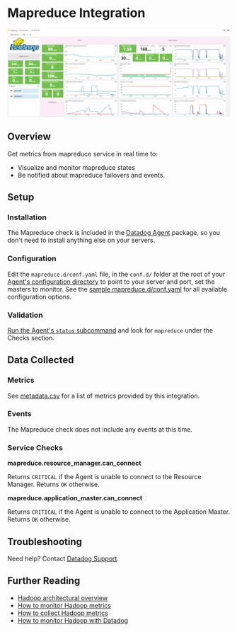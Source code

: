 # Mapreduce Integration

![MapReduce Dashboard][1]

## Overview

Get metrics from mapreduce service in real time to:

* Visualize and monitor mapreduce states
* Be notified about mapreduce failovers and events.

## Setup
### Installation

The Mapreduce check is included in the [Datadog Agent][2] package, so you don't need to install anything else on your servers.

### Configuration

Edit the `mapreduce.d/conf.yaml` file, in the `conf.d/` folder at the root of your [Agent's configuration directory][3] to point to your server and port, set the masters to monitor. See the [sample mapreduce.d/conf.yaml][4] for all available configuration options.

### Validation

[Run the Agent's `status` subcommand][5] and look for `mapreduce` under the Checks section.

## Data Collected
### Metrics
See [metadata.csv][6] for a list of metrics provided by this integration.

### Events
The Mapreduce check does not include any events at this time.

### Service Checks
**mapreduce.resource_manager.can_connect**

Returns `CRITICAL` if the Agent is unable to connect to the Resource Manager.
Returns `OK` otherwise.

**mapreduce.application_master.can_connect**

Returns `CRITICAL` if the Agent is unable to connect to the Application Master.
Returns `OK` otherwise.

## Troubleshooting
Need help? Contact [Datadog Support][7].

## Further Reading

* [Hadoop architectural overview][8]
* [How to monitor Hadoop metrics][9]
* [How to collect Hadoop metrics][10]
* [How to monitor Hadoop with Datadog][11]


[1]: https://raw.githubusercontent.com/DataDog/integrations-core/master/mapreduce/images/mapreduce_dashboard.png
[2]: https://app.datadoghq.com/account/settings#agent
[3]: https://docs.datadoghq.com/agent/faq/agent-configuration-files/#agent-configuration-directory
[4]: https://github.com/DataDog/integrations-core/blob/master/mapreduce/datadog_checks/mapreduce/data/conf.yaml.example
[5]: https://docs.datadoghq.com/agent/faq/agent-commands/#agent-status-and-information
[6]: https://github.com/DataDog/integrations-core/blob/master/mapreduce/metadata.csv
[7]: https://docs.datadoghq.com/help
[8]: https://www.datadoghq.com/blog/hadoop-architecture-overview
[9]: https://www.datadoghq.com/blog/monitor-hadoop-metrics
[10]: https://www.datadoghq.com/blog/collecting-hadoop-metrics
[11]: https://www.datadoghq.com/blog/monitor-hadoop-metrics-datadog
